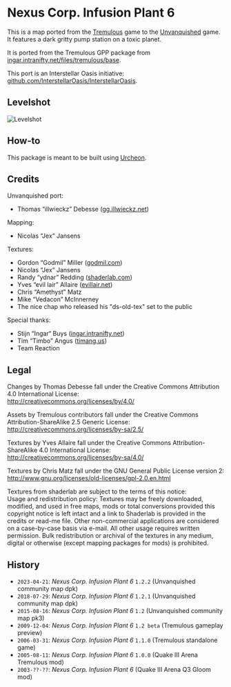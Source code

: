 # Nexus Corp. Infusion Plant 6

This is a map ported from the [Tremulous](https://tremulous.net) game to the [Unvanquished](https://unvanquished.net) game. It features a dark gritty pump station on a toxic planet.

It is ported from the Tremulous GPP package from [ingar.intranifty.net/files/tremulous/base](http://ingar.intranifty.net/files/tremulous/base/).

This port is an Interstellar Oasis initiative: [github.com/InterstellarOasis/InterstellarOasis](https://github.com/InterstellarOasis/InterstellarOasis).


## Levelshot

![Levelshot](meta/nexus6/nexus6.webp)


## How-to

This package is meant to be built using [Urcheon](https://github.com/DaemonEngine/Urcheon).


## Credits

Unvanquished port:

* Thomas “illwieckz” Debesse <hidden email="dev [ad] illwieckz.net"/> ([gg.illwieckz.net](https://gg.illwieckz.net))

Mapping:

* Nicolas “Jex“ Jansens <hidden email="jex [ad] orodu.net"/>

Textures:

* Gordon “Godmil” Miller <hidden email="godmil [ad] gmail.com"/> ([godmil.com](https://web.archive.org/web/20181110004551/http://www.godmil.com/))
* Nicolas “Jex“ Jansens <hidden email="jex [ad] orodu.net"/>
* Randy “ydnar” Redding <hidden email="ydnar [ad] shaderlab.com"/> ([shaderlab.com](https://www.shaderlab.com))
* Yves “evil lair” Allaire ([evillair.net](https://evillair.net))
* Chris “Amethyst” Matz
* Mike “Vedacon” McInnerney
* The nice chap who released his "ds-old-tex" set to the public

Special thanks:

* Stijn “Ingar“ Buys <hidden email="ingar [ad] osirion.org"/> ([ingar.intranifty.net](http://ingar.intranifty.net))
* Tim “Timbo” Angus <hidden email="tim [ad] ngus.net"/> ([timang.us](https://timang.us/))
* Team Reaction


## Legal

Changes by Thomas Debesse fall under the Creative Commons Attribution 4.0 International License:  
http://creativecommons.org/licenses/by/4.0/

Assets by Tremulous contributors fall under the Creative Commons Attribution-ShareAlike 2.5 Generic License:  
http://creativecommons.org/licenses/by-sa/2.5/

Textures by Yves Allaire fall under the Creative Commons Attribution-ShareAlike 4.0 International License:  
http://creativecommons.org/licenses/by-sa/4.0/

Textures by Chris Matz fall under the GNU General Public License version 2:  
http://www.gnu.org/licenses/old-licenses/gpl-2.0.en.html

Textures from shaderlab are subject to the terms of this notice:  
Usage and redistribution policy: Textures may be freely downloaded, modified, and used in free maps, mods or total conversions provided this copyright notice is left intact and a link to Shaderlab is provided in the credits or read-me file. Other non-commercial applications are considered on a case-by-case basis via e-mail. All other usage requires written permission. Bulk redistribution or archival of the textures in any medium, digital or otherwise (except mapping packages for mods) is prohibited.


## History

* `2023-04-21`: _Nexus Corp. Infusion Plant 6_ `1.2.2` (Unvanquished community map dpk)
* `2018-07-29`: _Nexus Corp. Infusion Plant 6_ `1.2.1` (Unvanquished community map dpk)
* `2015-08-16`: _Nexus Corp. Infusion Plant 6_ `1.2` (Unvanquished community map pk3)
* `2009-12-04`: _Nexus Corp. Infusion Plant 6_ `1.2 beta` (Tremulous gameplay preview)
* `2006-03-31`: _Nexus Corp. Infusion Plant 6_ `1.1.0` (Tremulous standalone game)
* `2005-08-11`: _Nexus Corp. Infusion Plant 6_ `1.0.0` (Quake Ⅲ Arena Tremulous mod)
* `2003-??-??`: _Nexus Corp. Infusion Plant 6_ (Quake Ⅲ Arena Q3 Gloom mod)
